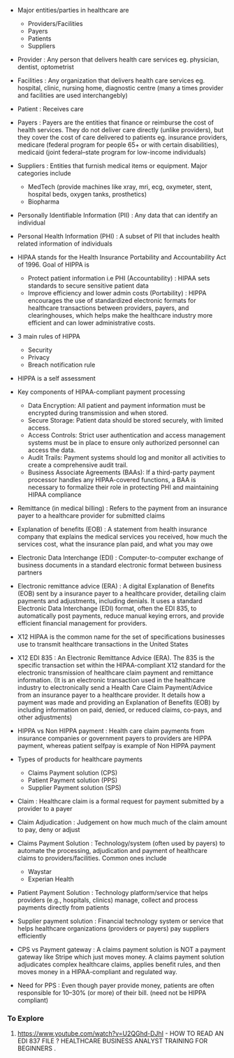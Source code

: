 
* Major entities/parties in healthcare are
    * Providers/Facilities
    * Payers
    * Patients
    * Suppliers

* Provider : Any person that delivers health care services eg. physician, dentist, optometrist

* Facilities : Any organization that delivers health care services eg. hospital, clinic, nursing home, diagnostic centre (many a times provider and facilities are used interchangebly)

* Patient : Receives care

* Payers : Payers are the entities that finance or reimburse the cost of health services. They do not deliver care directly (unlike providers), but they cover the cost of care delivered to patients eg. insurance providers, medicare (federal program for people 65+ or with certain disabilities), medicaid (joint federal–state program for low-income individuals)

* Suppliers : Entities that furnish medical items or equipment. Major categories include
    * MedTech (provide machines like xray, mri, ecg, oxymeter, stent, hospital beds, oxygen tanks, prosthetics)
    * Biopharma 


* Personally Identifiable Information (PII) : Any data that can identify an individual

* Personal Health Information (PHI) : A subset of PII that includes health related information of individuals

* HIPAA stands for the Health Insurance Portability and Accountability Act of 1996. Goal of HIPPA is
    * Protect patient information i.e PHI (Accountability) : HIPAA sets standards to secure sensitive patient data
    * Improve efficiency and lower admin costs (Portability) : HIPPA encourages the use of standardized electronic formats for healthcare transactions between providers, payers, and clearinghouses, which helps make the healthcare industry more efficient and can lower administrative costs. 

* 3 main rules of HIPPA
    * Security
    * Privacy
    * Breach notification rule

* HIPPA is a self assessment

* Key components of HIPAA-compliant payment processing
    * Data Encryption: All patient and payment information must be encrypted during transmission and when stored. 
    * Secure Storage: Patient data should be stored securely, with limited access. 
    * Access Controls: Strict user authentication and access management systems must be in place to ensure only authorized personnel can access the data. 
    * Audit Trails: Payment systems should log and monitor all activities to create a comprehensive audit trail. 
    * Business Associate Agreements (BAAs): If a third-party payment processor handles any HIPAA-covered functions, a BAA is necessary to formalize their role in protecting PHI and maintaining HIPAA compliance

* Remittance (in medical billing) : Refers to the payment from an insurance payer to a healthcare provider for submitted claims 

* Explanation of benefits (EOB) : A statement from health insurance company that explains the medical services you received, how much the services cost, what the insurance plan paid, and what you may owe

* Electronic Data Interchange (EDI) : Computer-to-computer exchange of business documents in a standard electronic format between business partners

* Electronic remittance advice (ERA) : A digital Explanation of Benefits (EOB) sent by a insurance payer to a healthcare provider, detailing claim payments and adjustments, including denials. It uses a standard Electronic Data Interchange (EDI) format, often the EDI 835, to automatically post payments, reduce manual keying errors, and provide efficient financial management for providers. 

* X12 HIPAA is the common name for the set of specifications businesses use to transmit healthcare transactions in the United States

* X12 EDI 835 : An Electronic Remittance Advice (ERA). The 835 is the specific transaction set within the HIPAA-compliant X12 standard for the electronic transmission of healthcare claim payment and remittance information. (It is an electronic transaction used in the healthcare industry to electronically send a Health Care Claim Payment/Advice from an insurance payer to a healthcare provider. It details how a payment was made and providing an Explanation of Benefits (EOB) by including information on paid, denied, or reduced claims, co-pays, and other adjustments) 

* HIPPA vs Non HIPPA payment : Health care claim payments from insurance companies or government payers to providers are HIPPA payment, whereas patient selfpay is example of Non HIPPA payment

* Types of products for healthcare payments
    * Claims Payment solution (CPS)
    * Patient Payment solution (PPS)
    * Supplier Payment solution (SPS)

* Claim : Healthcare claim is a formal request for payment submitted by a provider to a payer

* Claim Adjudication : Judgement on how much much of the claim amount to pay, deny or adjust

* Claims Payment Solution : Technology/system (often used by payers) to automate the processing, adjudication and payment of healthcare claims to providers/facilities. Common ones include
    * Waystar
    * Experian Health

* Patient Payment Solution : Technology platform/service that helps providers (e.g., hospitals, clinics) manage, collect and process payments directly from patients

* Supplier payment solution : Financial technology system or service that helps healthcare organizations (providers or payers) pay suppliers efficiently

* CPS vs Payment gateway : A claims payment solution is NOT a payment gateway like Stripe which just moves money. A claims payment solution adjudicates complex healthcare claims, applies benefit rules, and then moves money in a HIPAA-compliant and regulated way.

* Need for PPS : Even though payer provide money, patients are often responsible for 10–30% (or more) of their bill. (need not be HIPPA compliant)



### To Explore
1. https://www.youtube.com/watch?v=U2QGhd-DJhI - HOW TO READ AN EDI 837 FILE ? HEALTHCARE BUSINESS ANALYST TRAINING FOR BEGINNERS .